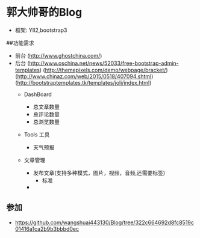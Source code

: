 郭大帅哥的Blog
==========
* 框架: YII2,bootstrap3

##功能需求
* 前台 (http://www.ghostchina.com/)
* 后台 (http://www.oschina.net/news/52033/free-bootstrap-admin-templates) (http://themepixels.com/demo/webpage/bracket/) (http://www.chinaz.com/web/2015/0518/407094.shtml) (http://bootstraptemplates.tk/templates/joli/index.html)
    * DashBoard
        * 总文章数量
        * 总评论数量
        * 总浏览数量
    * Tools 工具
        * 天气预报

    * 文章管理
        * 发布文章(支持多种模式，图片，视频，音频,还需要标签)
            * 标准
        *



## 参加
* https://github.com/wangshuai443130/Blog/tree/322c664692d8fc8519c01416a1ca2b9b3bbbd0ec